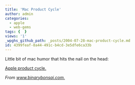 ```yaml
---
title: 'Mac Product Cycle'
author: admin
categories:
  - apple
  - web-gems
tags: {  }
views: '1'
_wpghs_github_path: _posts/2004-07-28-mac-product-cycle.md
id: 4399feaf-8a44-491c-b4cd-3e5dfe6ca33b
---
```

<p>Little bit of mac humor that hits the nail on the head:</p>
<p><a href="http://www.misterbg.org/AppleProductCycle/">Apple product cycle.</a></p>
<p><i>From <a href="http://binarybonsai.com/archives/2004/07/28/the-apple-product-cycle/">www.binarybonsai.com.</a></i></p>
